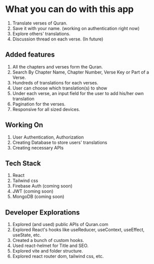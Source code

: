 <h1>What you can do with this app</h1>

<ol>
<li>Translate verses of Quran.</li>
<li>Save it with your name. (working on authentication right now)</li>
<li>Explore others' translations.</li>
<li>Discussion thread on each verse. (In future)</li>
</ol>

<h2>Added features</h3>

<ol>
<li>All the chapters and verses form the Quran.</li>
<li>Search By Chapter Name, Chapter Number, Verse Key or Part of a Verse.</li>
<li>Hundreds of translations for each verses.</li>
<li>User can choose which translation(s) to show</li>
<li>Under each verse, an input field for the user to add his/her own translation</li>
<li>Pagination for the verses.</li>
<li>Responsive for all sized devices.</li>
</ol>

<h2>Working On</h2>

<ol>
<li>User Authentication, Authorization</li>
<li>Creating Database to store users' translations</li>
<li>Creating necessary APIs</li>
</ol>

<h2>Tech Stack</h2>

<ol>
<li>React</li>
<li>Tailwind css</li>
<li>Firebase Auth (coming soon)</li>
<li>JWT (coming soon)</li>
<li>MongoDB (coming soon)</li>
</ol>

<h2>Developer Explorations</h2>

<ol>
<li>Explored (and used) public APIs of Quran.com</li>
<li>Explored React's hooks like useReducer, useContext, useEffect, useState, etc.</li> 
<li>Created a bunch of custom hooks.</li>
<li>Used react-helmet for Title and SEO.</li>
<li>Explored vite and folder structure.</li>
<li>Explored react router dom, tailwind css, etc.</li>
</ol>





